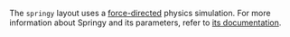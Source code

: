 The `springy` layout uses a [force-directed](http://en.wikipedia.org/wiki/Force-directed_graph_drawing) physics simulation.  For more information about Springy and its parameters, refer to [its documentation](http://getspringy.com).